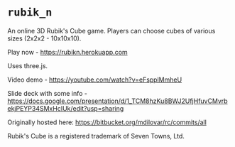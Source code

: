 # `rubik_n`

An online 3D Rubik's Cube game.
Players can choose cubes of various sizes (2x2x2 - 10x10x10).

Play now - https://rubikn.herokuapp.com

Uses three.js.

Video demo - https://youtube.com/watch?v=eFspplMmheU

Slide deck with some info - https://docs.google.com/presentation/d/1_TCM8hzKu8BWJ2UfjHfuvCMvrbekjPEYP34SMxHcIUk/edit?usp=sharing

Originally hosted here: https://bitbucket.org/mdilovar/rc/commits/all



Rubik's Cube is a registered trademark of Seven Towns, Ltd.

